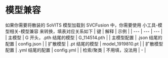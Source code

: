 # 模型兼容

如果你需要将散装的 SoVITS 模型加载到 SVCFusion 中，你需要使用 小工具-模型相关-模型兼容 来转换，填表对应关系如下
| 键 | 解释 | 示例 |
| --- | --- | --- |
| 主模型 | G 开头，.pth 结尾的模型 | G_114514.pth |
| 主模型配置 | .json 结尾的配置 | config.json |
| 扩散模型 | .pt 结尾的模型 | model_1919810.pt |
| 扩散模型配置 | .yml 结尾的配置 | config.yml |
| 检索/聚类 | 不用填，没法用 | - |
